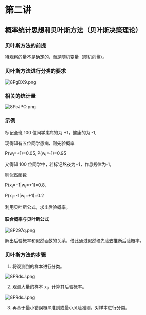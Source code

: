 # 第二讲
## 概率统计思想和贝叶斯方法（贝叶斯决策理论）
### 贝叶斯方法的前提
待观察的量不是确定的，而是随机变量（随机向量）。
### 贝叶斯方法进行分类的要求
![8PgDX9.png](https://s2.ax1x.com/2020/03/10/8PgDX9.png)
### 相关的统计量
![8PcJPO.png](https://s2.ax1x.com/2020/03/10/8PcJPO.png)
### 示例
标记全班 100 位同学患病的为 +1，健康的为 -1,

现得知有五位同学患病，则先验概率

P(w<sub>i</sub>=+1)=0.05, P(w<sub>i</sub>=-1)=0.95

又得知 100 位同学中，若标记熬夜为+1，作息规律为-1，

则似然函数

P(x<sub>i</sub>=+1|w<sub>i</sub>=+1)=0.8,

P(x<sub>i</sub>=-1|w<sub>i</sub>=+1)=0.2

利用贝叶斯公式，求出后验概率。

#### 联合概率与贝叶斯公式
![8P297q.png](https://s2.ax1x.com/2020/03/10/8P297q.png)

解出后验概率和似然函数的关系，借此通过似然和先验去推断后验概率。

### 贝叶斯方法的步骤
1. 将观测到的样本进行分类。

![8PRdsJ.png](https://s2.ax1x.com/2020/03/10/8PRdsJ.png)

2. 观测大量的样本 x<sub>i</sub>，计算其后验概率。

![8PRdsJ.png](https://s2.ax1x.com/2020/03/10/8PRdsJ.png)

3. 再基于最小错误概率准则或最小风险准则，对样本进行分类。
